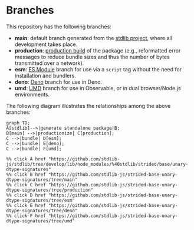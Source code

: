 <!--

@license Apache-2.0

Copyright (c) 2022 The Stdlib Authors.

Licensed under the Apache License, Version 2.0 (the "License");
you may not use this file except in compliance with the License.
You may obtain a copy of the License at

    http://www.apache.org/licenses/LICENSE-2.0

Unless required by applicable law or agreed to in writing, software
distributed under the License is distributed on an "AS IS" BASIS,
WITHOUT WARRANTIES OR CONDITIONS OF ANY KIND, either express or implied.
See the License for the specific language governing permissions and
limitations under the License.

-->

# Branches

This repository has the following branches:

-   **main**: default branch generated from the [stdlib project][stdlib-url], where all development takes place.
-   **production**: [production build][production-url] of the package (e.g., reformatted error messages to reduce bundle sizes and thus the number of bytes transmitted over a network).
-   **esm**: [ES Module][esm-url] branch for use via a `script` tag without the need for installation and bundlers.
-   **deno**: [Deno][deno-url] branch for use in Deno.
-   **umd**: [UMD][umd-url] branch for use in Observable, or in dual browser/Node.js environments.

The following diagram illustrates the relationships among the above branches:

```mermaid
graph TD;
A[stdlib]-->|generate standalone package|B;
B[main] -->|productionize| C[production];
C -->|bundle| D[esm];
C -->|bundle| E[deno];
C -->|bundle| F[umd];

%% click A href "https://github.com/stdlib-js/stdlib/tree/develop/lib/node_modules/%40stdlib/strided/base/unary-dtype-signatures"
%% click B href "https://github.com/stdlib-js/strided-base-unary-dtype-signatures/tree/main"
%% click C href "https://github.com/stdlib-js/strided-base-unary-dtype-signatures/tree/production"
%% click D href "https://github.com/stdlib-js/strided-base-unary-dtype-signatures/tree/esm"
%% click E href "https://github.com/stdlib-js/strided-base-unary-dtype-signatures/tree/deno"
%% click F href "https://github.com/stdlib-js/strided-base-unary-dtype-signatures/tree/umd"
```

[stdlib-url]: https://github.com/stdlib-js/stdlib/tree/develop/lib/node_modules/%40stdlib/strided/base/unary-dtype-signatures
[production-url]: https://github.com/stdlib-js/strided-base-unary-dtype-signatures/tree/production
[deno-url]: https://github.com/stdlib-js/strided-base-unary-dtype-signatures/tree/deno
[umd-url]: https://github.com/stdlib-js/strided-base-unary-dtype-signatures/tree/umd
[esm-url]: https://github.com/stdlib-js/strided-base-unary-dtype-signatures/tree/esm